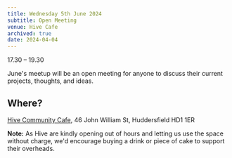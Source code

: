 ```yaml
---
title: Wednesday 5th June 2024
subtitle: Open Meeting
venue: Hive Cafe
archived: true
date: 2024-04-04
---
```


17.30 – 19.30

June's meetup will be an open meeting for anyone to discuss their current projects, thoughts, and ideas.


## Where?

[Hive Community Cafe](https://www.hivecommunity.org.uk/), 46 John William St, Huddersfield HD1 1ER 

**Note:** As Hive are kindly opening out of hours and letting us use the space without charge, we'd encourage buying a drink or piece of cake to support their overheads.
